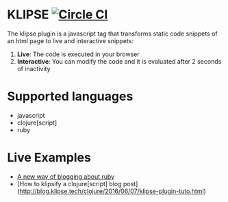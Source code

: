 # KLIPSE [![Circle CI](https://circleci.com/gh/viebel/klipse/tree/master.svg?style=svg)](https://circleci.com/gh/viebel/klipse/tree/master)


The klipse plugin is a javascript tag that transforms static code snippets of an html page to live and interactive snippets:

1. **Live**: The code is executed in your browser
2. **Interactive**: You can modify the code and it is evaluated after 2 seconds of inactivity



# Supported languages

- javascript
- clojure[script]
- ruby


# Live Examples

- [A new way of blogging about ruby](http://blog.klipse.tech/ruby/2016/06/20/blog-ruby.html)
- [How to klipsify a clojure[script] blog post] (http://blog.klipse.tech/clojure/2016/06/07/klipse-plugin-tuto.html)




